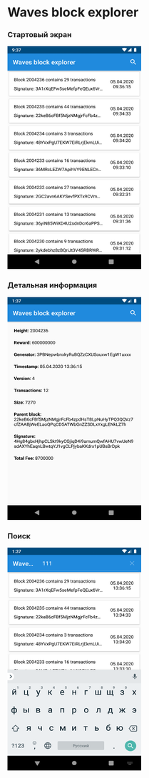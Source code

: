 # Waves block explorer

###  Стартовый экран

<img src="img/start.png" width="300" height="500" />

### Детальная информация

<img src="img/detail.png" width="300" height="500" />

### Поиск

<img src="img/search.png" width="300" height="500" />
